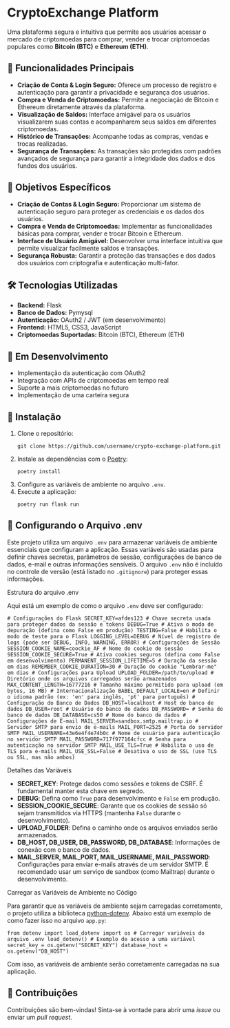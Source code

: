 # CryptoExchange Platform

<p>Uma plataforma segura e intuitiva que permite aos usuários acessar o mercado de criptomoedas para comprar, vender e trocar criptomoedas populares como <strong>Bitcoin (BTC)</strong> e <strong>Ethereum (ETH)</strong>.</p>

## 🚀 Funcionalidades Principais

<ul>
  <li><strong>Criação de Conta & Login Seguro:</strong> Oferece um processo de registro e autenticação para garantir a privacidade e segurança dos usuários.</li>
  <li><strong>Compra e Venda de Criptomoedas:</strong> Permite a negociação de Bitcoin e Ethereum diretamente através da plataforma.</li>
  <li><strong>Visualização de Saldos:</strong> Interface amigável para os usuários visualizarem suas contas e acompanharem seus saldos em diferentes criptomoedas.</li>
  <li><strong>Histórico de Transações:</strong> Acompanhe todas as compras, vendas e trocas realizadas.</li>
  <li><strong>Segurança de Transações:</strong> As transações são protegidas com padrões avançados de segurança para garantir a integridade dos dados e dos fundos dos usuários.</li>
</ul>

## 🎯 Objetivos Específicos

<ul>
  <li><strong>Criação de Contas & Login Seguro:</strong> Proporcionar um sistema de autenticação seguro para proteger as credenciais e os dados dos usuários.</li>
  <li><strong>Compra e Venda de Criptomoedas:</strong> Implementar as funcionalidades básicas para comprar, vender e trocar Bitcoin e Ethereum.</li>
  <li><strong>Interface de Usuário Amigável:</strong> Desenvolver uma interface intuitiva que permite visualizar facilmente saldos e transações.</li>
  <li><strong>Segurança Robusta:</strong> Garantir a proteção das transações e dos dados dos usuários com criptografia e autenticação multi-fator.</li>
</ul>

## 🛠️ Tecnologias Utilizadas

<ul>
  <li><strong>Backend:</strong> Flask</li>
  <li><strong>Banco de Dados:</strong> Pymysql</li>
  <li><strong>Autenticação:</strong> OAuth2 / JWT (em desenvolvimento)</li>
  <li><strong>Frontend:</strong> HTML5, CSS3, JavaScript</li>
  <li><strong>Criptomoedas Suportadas:</strong> Bitcoin (BTC), Ethereum (ETH)</li>
</ul>

## 🚧 Em Desenvolvimento

<ul>
  <li>Implementação da autenticação com OAuth2</li>
  <li>Integração com APIs de criptomoedas em tempo real</li>
  <li>Suporte a mais criptomoedas no futuro</li>
  <li>Implementação de uma carteira segura</li>
</ul>

## 📝 Instalação

<ol>
  <li>Clone o repositório:
    <pre><code>git clone https://github.com/username/crypto-exchange-platform.git</code></pre>
  </li>
  <li>Instale as dependências com o <a href="https://python-poetry.org/" target="_blank">Poetry</a>:
    <pre><code>poetry install</code></pre>
  </li>
  <li>Configure as variáveis de ambiente no arquivo <code>.env</code>.</li>
  <li>Execute a aplicação:
    <pre><code>poetry run flask run</code></pre>
  </li>
</ol>


## 🔧 Configurando o Arquivo .env

<p>Este projeto utiliza um arquivo <code>.env</code> para armazenar variáveis de ambiente essenciais que configuram a aplicação. Essas variáveis são usadas para definir chaves secretas, parâmetros de sessão, configurações de banco de dados, e-mail e outras informações sensíveis. O arquivo <code>.env</code> não é incluído no controle de versão (está listado no <code>.gitignore</code>) para proteger essas informações.</p>
Estrutura do arquivo .env
<p>Aqui está um exemplo de como o arquivo <code>.env</code> deve ser configurado:</p> <pre><code># Configurações do Flask SECRET_KEY=afdes123 # Chave secreta usada para proteger dados da sessão e tokens DEBUG=True # Ativa o modo de depuração (defina como False em produção) TESTING=False # Habilita o modo de teste para o Flask LOGGING_LEVEL=DEBUG # Nível de registro de logs (pode ser DEBUG, INFO, WARNING, ERROR) # Configurações de Sessão SESSION_COOKIE_NAME=coockie_AF # Nome do cookie de sessão SESSION_COOKIE_SECURE=True # Ativa cookies seguros (defina como False em desenvolvimento) PERMANENT_SESSION_LIFETIME=5 # Duração da sessão em dias REMEMBER_COOKIE_DURATION=30 # Duração do cookie "Lembrar-me" em dias # Configurações para Upload UPLOAD_FOLDER=/path/to/upload # Diretório onde os arquivos carregados serão armazenados MAX_CONTENT_LENGTH=16777216 # Tamanho máximo permitido para upload (em bytes, 16 MB) # Internacionalização BABEL_DEFAULT_LOCALE=en # Definir o idioma padrão (ex: 'en' para inglês, 'pt' para português) # Configuração do Banco de Dados DB_HOST=localhost # Host do banco de dados DB_USER=root # Usuário do banco de dados DB_PASSWORD= # Senha do banco de dados DB_DATABASE=cs50 # Nome do banco de dados # Configurações de E-mail MAIL_SERVER=sandbox.smtp.mailtrap.io # Servidor SMTP para envio de e-mails MAIL_PORT=2525 # Porta do servidor SMTP MAIL_USERNAME=43e6e4f4e74b0c # Nome de usuário para autenticação no servidor SMTP MAIL_PASSWORD=717f977164cfcc # Senha para autenticação no servidor SMTP MAIL_USE_TLS=True # Habilita o uso de TLS para e-mails MAIL_USE_SSL=False # Desativa o uso de SSL (use TLS ou SSL, mas não ambos) </code></pre>
Detalhes das Variáveis
<ul> <li><strong>SECRET_KEY</strong>: Protege dados como sessões e tokens de CSRF. É fundamental manter esta chave em segredo.</li> <li><strong>DEBUG</strong>: Defina como <code>True</code> para desenvolvimento e <code>False</code> em produção.</li> <li><strong>SESSION_COOKIE_SECURE</strong>: Garante que os cookies de sessão só sejam transmitidos via HTTPS (mantenha <code>False</code> durante o desenvolvimento).</li> <li><strong>UPLOAD_FOLDER</strong>: Defina o caminho onde os arquivos enviados serão armazenados.</li> <li><strong>DB_HOST, DB_USER, DB_PASSWORD, DB_DATABASE</strong>: Informações de conexão com o banco de dados.</li> <li><strong>MAIL_SERVER, MAIL_PORT, MAIL_USERNAME, MAIL_PASSWORD</strong>: Configurações para enviar e-mails através de um servidor SMTP. É recomendado usar um serviço de sandbox (como Mailtrap) durante o desenvolvimento.</li> </ul>
Carregar as Variáveis de Ambiente no Código
<p>Para garantir que as variáveis de ambiente sejam carregadas corretamente, o projeto utiliza a biblioteca <a href="https://pypi.org/project/python-dotenv/" target="_blank">python-dotenv</a>. Abaixo está um exemplo de como fazer isso no arquivo <code>app.py</code>:</p> <pre><code>from dotenv import load_dotenv import os # Carregar variáveis do arquivo .env load_dotenv() # Exemplo de acesso a uma variável secret_key = os.getenv("SECRET_KEY") database_host = os.getenv("DB_HOST") </code></pre> <p>Com isso, as variáveis de ambiente serão corretamente carregadas na sua aplicação.</p>


## 🤝 Contribuições

<p>Contribuições são bem-vindas! Sinta-se à vontade para abrir uma <i>issue</i> ou enviar um <i>pull request</i>.</p>
